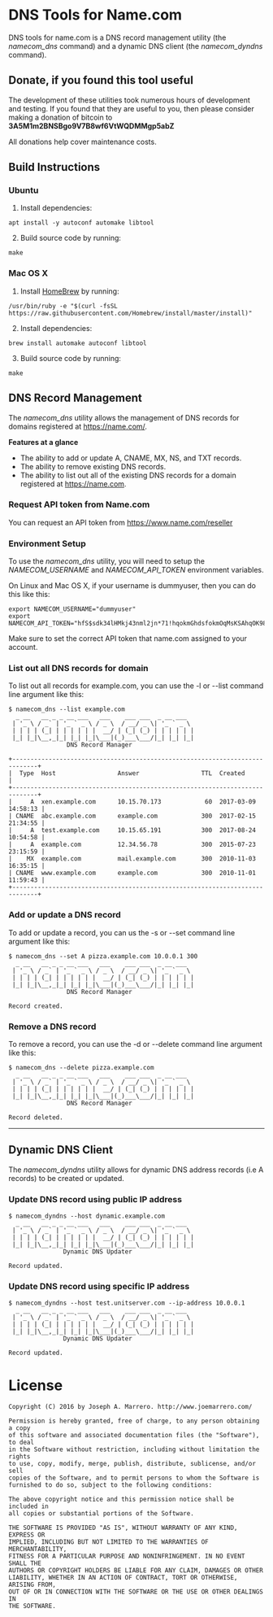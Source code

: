 # DNS Tools for Name.com
DNS tools for name.com is a DNS record management utility (the _namecom_dns_ command) and a dynamic DNS client (the _namecom_dyndns_ command).

## Donate, if you found this tool useful

The development of these utilities took numerous hours of development and testing.  If you found that they
are useful to you, then please consider making a donation of bitcoin to **3A5M1m2BNSBgo9V7B8wf6VtWQDMMgp5abZ**

All donations help cover maintenance costs.

## Build Instructions

### Ubuntu
1. Install dependencies:
```shell
apt install -y autoconf automake libtool
```
2. Build source code by running:
```shell
make
```

### Mac OS X
1. Install [HomeBrew](http://brew.sh/) by running:
```shell
/usr/bin/ruby -e "$(curl -fsSL https://raw.githubusercontent.com/Homebrew/install/master/install)"
```
2. Install dependencies:
```shell
brew install automake autoconf libtool
```
3. Build source code by running:
```shell
make
```

## DNS Record Management

The _namecom_dns_ utility allows the management of DNS records for domains registered at https://name.com/.

**Features at a glance**

- The ability to add or update A, CNAME, MX, NS, and TXT records.
- The ability to remove existing DNS records.
- The ability to list out all of the existing DNS records for a domain registered at https://name.com.

### Request API token from Name.com

You can request an API token from https://www.name.com/reseller

### Environment Setup
To use the _namecom_dns_ utility, you will need to setup the _NAMECOM_USERNAME_ and _NAMECOM_API_TOKEN_ environment variables.

On Linux and Mac OS X, if your username is dummyuser, then you can do this like this:
```
export NAMECOM_USERNAME="dummyuser"
export NAMECOM_API_TOKEN="hfS$sdk34lHMkj43nml2jn*71!hqokmGhdsfokmOqMsKSAhqOK98FMMASOOIQM"
```
Make sure to set the correct API token that name.com assigned to your account.

### List out all DNS records for domain
To list out all records for example.com, you can use the -l or --list command line argument like this:
```
$ namecom_dns --list example.com
  _ __   __ _ _ __ ___   ___    ___ ___  _ __ ___
 | '_ \ / _` | '_ ` _ \ / _ \  / __/ _ \| '_ ` _ \
 | | | | (_| | | | | | |  __/ | (_| (_) | | | | | |
 |_| |_|\__,_|_| |_| |_|\___|(_)___\___/|_| |_| |_|
                DNS Record Manager

+-----------------------------------------------------------------------------+
|  Type  Host                 Answer                 TTL  Created             |
+-----------------------------------------------------------------------------+
|     A  xen.example.com      10.15.70.173            60  2017-03-09 14:58:13 |
| CNAME  abc.example.com      example.com            300  2017-02-15 21:34:55 |
|     A  test.example.com     10.15.65.191           300  2017-08-24 10:54:58 |
|     A  example.com          12.34.56.78            300  2015-07-23 23:15:59 |
|    MX  example.com          mail.example.com       300  2010-11-03 16:35:15 |
| CNAME  www.example.com      example.com            300  2010-11-01 11:59:43 |
+-----------------------------------------------------------------------------+
```

### Add or update a DNS record
To add or update a record, you can us the -s or --set command line argument like this:
```
$ namecom_dns --set A pizza.example.com 10.0.0.1 300
  _ __   __ _ _ __ ___   ___    ___ ___  _ __ ___
 | '_ \ / _` | '_ ` _ \ / _ \  / __/ _ \| '_ ` _ \
 | | | | (_| | | | | | |  __/ | (_| (_) | | | | | |
 |_| |_|\__,_|_| |_| |_|\___|(_)___\___/|_| |_| |_|
                DNS Record Manager

Record created.
```
### Remove a DNS record
To remove a record, you can use the -d or --delete command line argument like this:

```
$ namecom_dns --delete pizza.example.com
  _ __   __ _ _ __ ___   ___    ___ ___  _ __ ___
 | '_ \ / _` | '_ ` _ \ / _ \  / __/ _ \| '_ ` _ \
 | | | | (_| | | | | | |  __/ | (_| (_) | | | | | |
 |_| |_|\__,_|_| |_| |_|\___|(_)___\___/|_| |_| |_|
                DNS Record Manager

Record deleted.
```

----------

## Dynamic DNS Client

The _namecom_dyndns_ utility allows for dynamic DNS address records (i.e A records) to be created or updated.

### Update DNS record using public IP address
```
$ namecom_dyndns --host dynamic.example.com
  _ __   __ _ _ __ ___   ___    ___ ___  _ __ ___
 | '_ \ / _` | '_ ` _ \ / _ \  / __/ _ \| '_ ` _ \
 | | | | (_| | | | | | |  __/ | (_| (_) | | | | | |
 |_| |_|\__,_|_| |_| |_|\___|(_)___\___/|_| |_| |_|
               Dynamic DNS Updater

Record updated.
```
### Update DNS record using specific IP address
```
$ namecom_dyndns --host test.unitserver.com --ip-address 10.0.0.1
  _ __   __ _ _ __ ___   ___    ___ ___  _ __ ___
 | '_ \ / _` | '_ ` _ \ / _ \  / __/ _ \| '_ ` _ \
 | | | | (_| | | | | | |  __/ | (_| (_) | | | | | |
 |_| |_|\__,_|_| |_| |_|\___|(_)___\___/|_| |_| |_|
               Dynamic DNS Updater

Record updated.
```

# License

	Copyright (C) 2016 by Joseph A. Marrero. http://www.joemarrero.com/

	Permission is hereby granted, free of charge, to any person obtaining a copy
	of this software and associated documentation files (the "Software"), to deal
	in the Software without restriction, including without limitation the rights
	to use, copy, modify, merge, publish, distribute, sublicense, and/or sell
	copies of the Software, and to permit persons to whom the Software is
	furnished to do so, subject to the following conditions:

	The above copyright notice and this permission notice shall be included in
	all copies or substantial portions of the Software.

	THE SOFTWARE IS PROVIDED "AS IS", WITHOUT WARRANTY OF ANY KIND, EXPRESS OR
	IMPLIED, INCLUDING BUT NOT LIMITED TO THE WARRANTIES OF MERCHANTABILITY,
	FITNESS FOR A PARTICULAR PURPOSE AND NONINFRINGEMENT. IN NO EVENT SHALL THE
	AUTHORS OR COPYRIGHT HOLDERS BE LIABLE FOR ANY CLAIM, DAMAGES OR OTHER
	LIABILITY, WHETHER IN AN ACTION OF CONTRACT, TORT OR OTHERWISE, ARISING FROM,
	OUT OF OR IN CONNECTION WITH THE SOFTWARE OR THE USE OR OTHER DEALINGS IN
	THE SOFTWARE.

